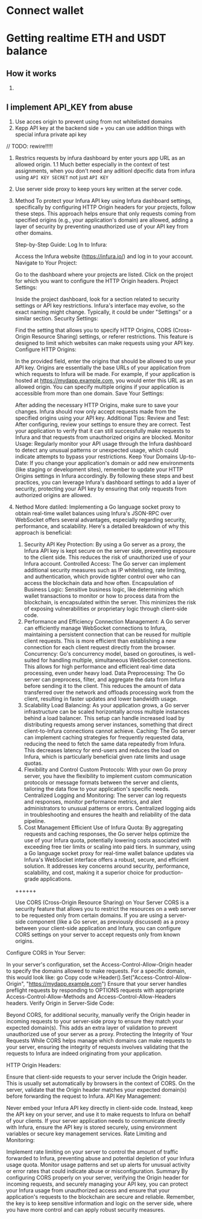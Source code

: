 # Connect wallet

# Getting realtime ETH and USDT balance

## How it works
1. 

## I implement API_KEY from abuse
1. Use acces origin to prevent using from not whitelisted domains
2. Kepp API key at the backend side + you can use addition things with special infura private api key



// TODO: rewire!!!!!
1. Restrics requests by infura dashboard by enter yours app URL as an allowed origin.
    1.1 Much better especially in the context of test assignments, when you don't need any aditionl dpecific data from infura using `API KEY SECRET` not just `API KEY`
1. Use server side proxy to keep yours key written at the server code.


1. Method
    To protect your Infura API key using Infura dashboard settings, specifically by configuring HTTP Origin headers for your projects, follow these steps. This approach helps ensure that only requests coming from specified origins (e.g., your application's domain) are allowed, adding a layer of security by preventing unauthorized use of your API key from other domains.

    Step-by-Step Guide:
    Log In to Infura:

    Access the Infura website (https://infura.io/) and log in to your account.
    Navigate to Your Project:

    Go to the dashboard where your projects are listed.
    Click on the project for which you want to configure the HTTP Origin headers.
    Project Settings:

    Inside the project dashboard, look for a section related to security settings or API key restrictions. Infura's interface may evolve, so the exact naming might change. Typically, it could be under "Settings" or a similar section.
    Security Settings:

    Find the setting that allows you to specify HTTP Origins, CORS (Cross-Origin Resource Sharing) settings, or referer restrictions. This feature is designed to limit which websites can make requests using your API key.
    Configure HTTP Origins:

    In the provided field, enter the origins that should be allowed to use your API key. Origins are essentially the base URLs of your application from which requests to Infura will be made.
    For example, if your application is hosted at https://mydapp.example.com, you would enter this URL as an allowed origin.
    You can specify multiple origins if your application is accessible from more than one domain.
    Save Your Settings:

    After adding the necessary HTTP Origins, make sure to save your changes. Infura should now only accept requests made from the specified origins using your API key.
    Additional Tips:
    Review and Test: After configuring, review your settings to ensure they are correct. Test your application to verify that it can still successfully make requests to Infura and that requests from unauthorized origins are blocked.
    Monitor Usage: Regularly monitor your API usage through the Infura dashboard to detect any unusual patterns or unexpected usage, which could indicate attempts to bypass your restrictions.
    Keep Your Domains Up-to-Date: If you change your application's domain or add new environments (like staging or development sites), remember to update your HTTP Origins settings in Infura accordingly.
    By following these steps and best practices, you can leverage Infura's dashboard settings to add a layer of security, protecting your API key by ensuring that only requests from authorized origins are allowed.

1. Nethod
    More datiled:
    Implementing a Go language socket proxy to obtain real-time wallet balances using Infura's JSON-RPC over WebSocket offers several advantages, especially regarding security, performance, and scalability. Here's a detailed breakdown of why this approach is beneficial:

    1. Security
    API Key Protection: By using a Go server as a proxy, the Infura API key is kept secure on the server side, preventing exposure to the client side. This reduces the risk of unauthorized use of your Infura account.
    Controlled Access: The Go server can implement additional security measures such as IP whitelisting, rate limiting, and authentication, which provide tighter control over who can access the blockchain data and how often.
    Encapsulation of Business Logic: Sensitive business logic, like determining which wallet transactions to monitor or how to process data from the blockchain, is encapsulated within the server. This minimizes the risk of exposing vulnerabilities or proprietary logic through client-side code.
    2. Performance and Efficiency
    Connection Management: A Go server can efficiently manage WebSocket connections to Infura, maintaining a persistent connection that can be reused for multiple client requests. This is more efficient than establishing a new connection for each client request directly from the browser.
    Concurrency: Go's concurrency model, based on goroutines, is well-suited for handling multiple, simultaneous WebSocket connections. This allows for high performance and efficient real-time data processing, even under heavy load.
    Data Preprocessing: The Go server can preprocess, filter, and aggregate the data from Infura before sending it to the client. This reduces the amount of data transferred over the network and offloads processing work from the client, resulting in faster updates and lower bandwidth usage.
    3. Scalability
    Load Balancing: As your application grows, a Go server infrastructure can be scaled horizontally across multiple instances behind a load balancer. This setup can handle increased load by distributing requests among server instances, something that direct client-to-Infura connections cannot achieve.
    Caching: The Go server can implement caching strategies for frequently requested data, reducing the need to fetch the same data repeatedly from Infura. This decreases latency for end-users and reduces the load on Infura, which is particularly beneficial given rate limits and usage quotas.
    4. Flexibility and Control
    Custom Protocols: With your own Go proxy server, you have the flexibility to implement custom communication protocols or message formats between the server and clients, tailoring the data flow to your application's specific needs.
    Centralized Logging and Monitoring: The server can log requests and responses, monitor performance metrics, and alert administrators to unusual patterns or errors. Centralized logging aids in troubleshooting and ensures the health and reliability of the data pipeline.
    5. Cost Management
    Efficient Use of Infura Quota: By aggregating requests and caching responses, the Go server helps optimize the use of your Infura quota, potentially lowering costs associated with exceeding free tier limits or scaling into paid tiers.
    In summary, using a Go language socket proxy for real-time wallet balance updates via Infura's WebSocket interface offers a robust, secure, and efficient solution. It addresses key concerns around security, performance, scalability, and cost, making it a superior choice for production-grade applications.


    ++++++


    Use CORS (Cross-Origin Resource Sharing) on Your Server
CORS is a security feature that allows you to restrict the resources on a web server to be requested only from certain domains. If you are using a server-side component (like a Go server, as previously discussed) as a proxy between your client-side application and Infura, you can configure CORS settings on your server to accept requests only from known origins.

Configure CORS in Your Server:

In your server's configuration, set the Access-Control-Allow-Origin header to specify the domains allowed to make requests. For a specific domain, this would look like:
go
Copy code
w.Header().Set("Access-Control-Allow-Origin", "https://mydapp.example.com")
Ensure that your server handles preflight requests by responding to OPTIONS requests with appropriate Access-Control-Allow-Methods and Access-Control-Allow-Headers headers.
Verify Origin in Server-Side Code:

Beyond CORS, for additional security, manually verify the Origin header in incoming requests to your server-side proxy to ensure they match your expected domain(s).
This adds an extra layer of validation to prevent unauthorized use of your server as a proxy.
Protecting the Integrity of Your Requests
While CORS helps manage which domains can make requests to your server, ensuring the integrity of requests involves validating that the requests to Infura are indeed originating from your application.

HTTP Origin Headers:

Ensure that client-side requests to your server include the Origin header. This is usually set automatically by browsers in the context of CORS.
On the server, validate that the Origin header matches your expected domain(s) before forwarding the request to Infura.
API Key Management:

Never embed your Infura API key directly in client-side code. Instead, keep the API key on your server, and use it to make requests to Infura on behalf of your clients.
If your server application needs to communicate directly with Infura, ensure the API key is stored securely, using environment variables or secure key management services.
Rate Limiting and Monitoring:

Implement rate limiting on your server to control the amount of traffic forwarded to Infura, preventing abuse and potential depletion of your Infura usage quota.
Monitor usage patterns and set up alerts for unusual activity or error rates that could indicate abuse or misconfiguration.
Summary
By configuring CORS properly on your server, verifying the Origin header for incoming requests, and securely managing your API key, you can protect your Infura usage from unauthorized access and ensure that your application's requests to the blockchain are secure and reliable. Remember, the key is to keep sensitive information and logic on the server side, where you have more control and can apply robust security measures.